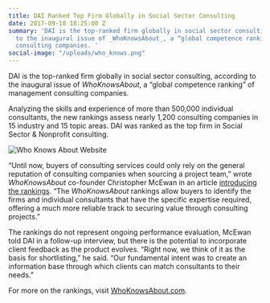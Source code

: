 ```yaml
---
title: DAI Ranked Top Firm Globally in Social Sector Consulting
date: 2017-09-18 18:25:00 Z
summary: 'DAI is the top-ranked firm globally in social sector consulting, according
  to the inaugural issue of _WhoKnowsAbout_, a “global competence ranking” of management
  consulting companies. '
social-image: "/uploads/who_knows.png"
---
```


DAI is the top-ranked firm globally in social sector consulting, according to the inaugural issue of _WhoKnowsAbout_, a “global competence ranking” of management consulting companies.

Analyzing the skills and experience of more than 500,000 individual consultants, the new rankings assess nearly 1,200 consulting companies in 15 industry and 15 topic areas. DAI was ranked as the top firm in Social Sector & Nonprofit consulting.

![Who Knows About Website](/uplods/who_knows.png)

“Until now, buyers of consulting services could only rely on the general reputation of consulting companies when sourcing a project team,” wrote _WhoKnowsAbout_ co-founder Christopher McEwan in an article [introducing the rankings](https://www.linkedin.com/pulse/whoknowsabout-global-competence-ranking-management-companies-mcewan/). “The _WhoKnowsAbout_ rankings allow buyers to identify the firms and individual consultants that have the specific expertise required, offering a much more reliable track to securing value through consulting projects.”

The rankings do not represent ongoing performance evaluation, McEwan told DAI in a follow-up interview, but there is the potential to incorporate client feedback as the product evolves. “Right now, we think of it as the basis for shortlisting,” he said. “Our fundamental intent was to create an information base through which clients can match consultants to their needs.”

For more on the rankings, visit [WhoKnowsAbout.com](https://whoknowsabout.com/index.html).